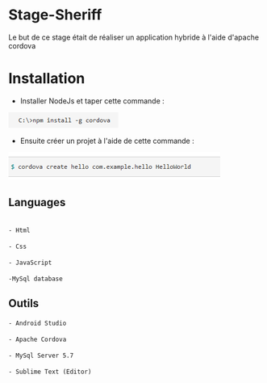 # Stage-Sheriff


Le but de ce stage était de réaliser un application hybride à l'aide d'apache cordova 

# Installation

* Installer NodeJs et taper cette commande :

![cmd](https://github.com/mlima95/Stage-Sheriff/blob/master/npmCordova.PNG)

* Ensuite créer un projet à l'aide de cette commande : 

![cmd](https://github.com/mlima95/Stage-Sheriff/blob/master/CordovaProjet.PNG)

 ## Languages
```

- Html

- Css

- JavaScript

-MySql database

```
## Outils
```
- Android Studio

- Apache Cordova

- MySql Server 5.7

- Sublime Text (Editor)

```

